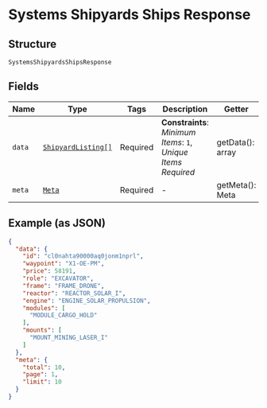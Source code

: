 
# Systems Shipyards Ships Response

## Structure

`SystemsShipyardsShipsResponse`

## Fields

| Name | Type | Tags | Description | Getter | Setter |
|  --- | --- | --- | --- | --- | --- |
| `data` | [`ShipyardListing[]`](../../doc/models/shipyard-listing.md) | Required | **Constraints**: *Minimum Items*: `1`, *Unique Items Required* | getData(): array | setData(array data): void |
| `meta` | [`Meta`](../../doc/models/meta.md) | Required | - | getMeta(): Meta | setMeta(Meta meta): void |

## Example (as JSON)

```json
{
  "data": {
    "id": "cl0nahta90000aq0jonm1nprl",
    "waypoint": "X1-OE-PM",
    "price": 58191,
    "role": "EXCAVATOR",
    "frame": "FRAME_DRONE",
    "reactor": "REACTOR_SOLAR_I",
    "engine": "ENGINE_SOLAR_PROPULSION",
    "modules": [
      "MODULE_CARGO_HOLD"
    ],
    "mounts": [
      "MOUNT_MINING_LASER_I"
    ]
  },
  "meta": {
    "total": 10,
    "page": 1,
    "limit": 10
  }
}
```

